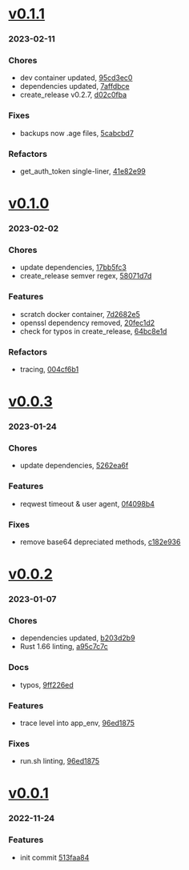# <a href='https://github.com/mrjackwills/mealpedant_backup_server/releases/tag/v0.1.1'>v0.1.1</a>
### 2023-02-11

### Chores
+ dev container updated, [95cd3ec0](https://github.com/mrjackwills/mealpedant_backup_server/commit/95cd3ec06a0df0499b87132420a3c411996824df)
+ dependencies updated, [7affdbce](https://github.com/mrjackwills/mealpedant_backup_server/commit/7affdbcef8173adf9e0b59c048f709744dc4523b)
+ create_release v0.2.7, [d02c0fba](https://github.com/mrjackwills/mealpedant_backup_server/commit/d02c0fbaa9ed287a8647d17dd434391d28dc066f)

### Fixes
+ backups now .age files, [5cabcbd7](https://github.com/mrjackwills/mealpedant_backup_server/commit/5cabcbd7a0fc899f705796dffe7c5bc8468f4b24)

### Refactors
+ get_auth_token single-liner, [41e82e99](https://github.com/mrjackwills/mealpedant_backup_server/commit/41e82e992a3fc94dfc30740b917ad31035055ce5)

# <a href='https://github.com/mrjackwills/mealpedant_backup_server/releases/tag/v0.1.0'>v0.1.0</a>
### 2023-02-02

### Chores
+ update dependencies, [17bb5fc3](https://github.com/mrjackwills/mealpedant_backup_server/commit/17bb5fc3789b6121e1a0f877636df30eb6ace6f7)
+ create_release semver regex, [58071d7d](https://github.com/mrjackwills/mealpedant_backup_server/commit/58071d7db20faf7f6f463051cc2594e8431303fe)

### Features
+ scratch docker container, [7d2682e5](https://github.com/mrjackwills/mealpedant_backup_server/commit/7d2682e5e7a4c1206e9c2bcbc8fc6115408655e3)
+ openssl dependency removed, [20fec1d2](https://github.com/mrjackwills/mealpedant_backup_server/commit/20fec1d27ea13003a212b00548d327a3f641e63f)
+ check for typos in create_release, [64bc8e1d](https://github.com/mrjackwills/mealpedant_backup_server/commit/64bc8e1df16bd17aad4f00dbf20582e5e605a9dd)

### Refactors
+ tracing, [004cf6b1](https://github.com/mrjackwills/mealpedant_backup_server/commit/004cf6b1bfbcda8368ec22b7997753106af9d520)

# <a href='https://github.com/mrjackwills/mealpedant_backup_server/releases/tag/v0.0.3'>v0.0.3</a>
### 2023-01-24

### Chores
+ update dependencies, [5262ea6f](https://github.com/mrjackwills/mealpedant_backup_server/commit/5262ea6ff11920386d1c6ebbda9ff3d51ff9abd9)

### Features
+ reqwest timeout & user agent, [0f4098b4](https://github.com/mrjackwills/mealpedant_backup_server/commit/0f4098b4371c273c772b5692b6606328eb73b997)

### Fixes
+ remove base64 depreciated methods, [c182e936](https://github.com/mrjackwills/mealpedant_backup_server/commit/c182e93665ea6d3cf6355a8e7f17512ab24c3448)

# <a href='https://github.com/mrjackwills/mealpedant_backup_server/releases/tag/v0.0.2'>v0.0.2</a>
### 2023-01-07

### Chores
+ dependencies updated, [b203d2b9](https://github.com/mrjackwills/mealpedant_backup_server/commit/b203d2b99f498a9cf3ed3f2d9f01fef429962e47)
+ Rust 1.66 linting, [a95c7c7c](https://github.com/mrjackwills/mealpedant_backup_server/commit/a95c7c7c304ba463b10b47bd2c8152dc9ed2a2ed)

### Docs
+ typos, [9ff226ed](https://github.com/mrjackwills/mealpedant_backup_server/commit/9ff226ed1608752bc82615d74822e32cc4f1addf)

### Features
+ trace level into app_env, [96ed1875](https://github.com/mrjackwills/mealpedant_backup_server/commit/96ed1875ac4da2e011faeef7db0c42b043cdeef4)

### Fixes
+ run.sh linting, [96ed1875](https://github.com/mrjackwills/mealpedant_backup_server/commit/96ed1875ac4da2e011faeef7db0c42b043cdeef4)

# <a href='https://github.com/mrjackwills/mealpedant_backup_server/releases/tag/v0.0.1'>v0.0.1</a>
### 2022-11-24

### Features
+ init commit [513faa84](https://github.com/mrjackwills/mealpedant_backup_server/commit/513faa845690b721e58c72eea9ad7fe50e0e5301)
